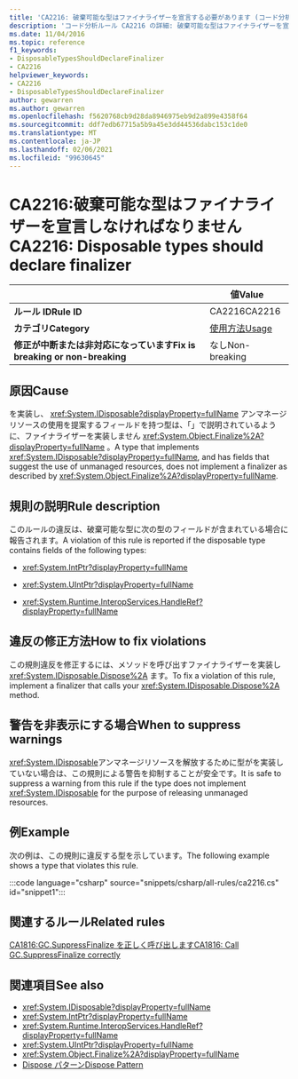 ```yaml
---
title: 'CA2216: 破棄可能な型はファイナライザーを宣言する必要があります (コード分析)'
description: 'コード分析ルール CA2216 の詳細: 破棄可能な型はファイナライザーを宣言する必要があります'
ms.date: 11/04/2016
ms.topic: reference
f1_keywords:
- DisposableTypesShouldDeclareFinalizer
- CA2216
helpviewer_keywords:
- CA2216
- DisposableTypesShouldDeclareFinalizer
author: gewarren
ms.author: gewarren
ms.openlocfilehash: f5620768cb9d28da8946975eb9d2a899e4358f64
ms.sourcegitcommit: ddf7edb67715a5b9a45e3dd44536dabc153c1de0
ms.translationtype: MT
ms.contentlocale: ja-JP
ms.lasthandoff: 02/06/2021
ms.locfileid: "99630645"
---
```

# <a name="ca2216-disposable-types-should-declare-finalizer"></a><span data-ttu-id="93b5c-103">CA2216:破棄可能な型はファイナライザーを宣言しなければなりません</span><span class="sxs-lookup"><span data-stu-id="93b5c-103">CA2216: Disposable types should declare finalizer</span></span>

| | <span data-ttu-id="93b5c-104">値</span><span class="sxs-lookup"><span data-stu-id="93b5c-104">Value</span></span> |
|-|-|
| <span data-ttu-id="93b5c-105">**ルール ID**</span><span class="sxs-lookup"><span data-stu-id="93b5c-105">**Rule ID**</span></span> |<span data-ttu-id="93b5c-106">CA2216</span><span class="sxs-lookup"><span data-stu-id="93b5c-106">CA2216</span></span>|
| <span data-ttu-id="93b5c-107">**カテゴリ**</span><span class="sxs-lookup"><span data-stu-id="93b5c-107">**Category**</span></span> |[<span data-ttu-id="93b5c-108">使用方法</span><span class="sxs-lookup"><span data-stu-id="93b5c-108">Usage</span></span>](usage-warnings.md)|
| <span data-ttu-id="93b5c-109">**修正が中断または非対応になっています**</span><span class="sxs-lookup"><span data-stu-id="93b5c-109">**Fix is breaking or non-breaking**</span></span> |<span data-ttu-id="93b5c-110">なし</span><span class="sxs-lookup"><span data-stu-id="93b5c-110">Non-breaking</span></span>|

## <a name="cause"></a><span data-ttu-id="93b5c-111">原因</span><span class="sxs-lookup"><span data-stu-id="93b5c-111">Cause</span></span>

<span data-ttu-id="93b5c-112">を実装し、 <xref:System.IDisposable?displayProperty=fullName> アンマネージリソースの使用を提案するフィールドを持つ型は、「」で説明されているように、ファイナライザーを実装しません <xref:System.Object.Finalize%2A?displayProperty=fullName> 。</span><span class="sxs-lookup"><span data-stu-id="93b5c-112">A type that implements <xref:System.IDisposable?displayProperty=fullName>, and has fields that suggest the use of unmanaged resources, does not implement a finalizer as described by <xref:System.Object.Finalize%2A?displayProperty=fullName>.</span></span>

## <a name="rule-description"></a><span data-ttu-id="93b5c-113">規則の説明</span><span class="sxs-lookup"><span data-stu-id="93b5c-113">Rule description</span></span>

<span data-ttu-id="93b5c-114">このルールの違反は、破棄可能な型に次の型のフィールドが含まれている場合に報告されます。</span><span class="sxs-lookup"><span data-stu-id="93b5c-114">A violation of this rule is reported if the disposable type contains fields of the following types:</span></span>

- <xref:System.IntPtr?displayProperty=fullName>

- <xref:System.UIntPtr?displayProperty=fullName>

- <xref:System.Runtime.InteropServices.HandleRef?displayProperty=fullName>

## <a name="how-to-fix-violations"></a><span data-ttu-id="93b5c-115">違反の修正方法</span><span class="sxs-lookup"><span data-stu-id="93b5c-115">How to fix violations</span></span>

<span data-ttu-id="93b5c-116">この規則違反を修正するには、メソッドを呼び出すファイナライザーを実装し <xref:System.IDisposable.Dispose%2A> ます。</span><span class="sxs-lookup"><span data-stu-id="93b5c-116">To fix a violation of this rule, implement a finalizer that calls your <xref:System.IDisposable.Dispose%2A> method.</span></span>

## <a name="when-to-suppress-warnings"></a><span data-ttu-id="93b5c-117">警告を非表示にする場合</span><span class="sxs-lookup"><span data-stu-id="93b5c-117">When to suppress warnings</span></span>

<span data-ttu-id="93b5c-118"><xref:System.IDisposable>アンマネージリソースを解放するために型がを実装していない場合は、この規則による警告を抑制することが安全です。</span><span class="sxs-lookup"><span data-stu-id="93b5c-118">It is safe to suppress a warning from this rule if the type does not implement <xref:System.IDisposable> for the purpose of releasing unmanaged resources.</span></span>

## <a name="example"></a><span data-ttu-id="93b5c-119">例</span><span class="sxs-lookup"><span data-stu-id="93b5c-119">Example</span></span>

<span data-ttu-id="93b5c-120">次の例は、この規則に違反する型を示しています。</span><span class="sxs-lookup"><span data-stu-id="93b5c-120">The following example shows a type that violates this rule.</span></span>

:::code language="csharp" source="snippets/csharp/all-rules/ca2216.cs" id="snippet1":::

## <a name="related-rules"></a><span data-ttu-id="93b5c-121">関連するルール</span><span class="sxs-lookup"><span data-stu-id="93b5c-121">Related rules</span></span>

[<span data-ttu-id="93b5c-122">CA1816:GC.SuppressFinalize を正しく呼び出します</span><span class="sxs-lookup"><span data-stu-id="93b5c-122">CA1816: Call GC.SuppressFinalize correctly</span></span>](ca1816.md)

## <a name="see-also"></a><span data-ttu-id="93b5c-123">関連項目</span><span class="sxs-lookup"><span data-stu-id="93b5c-123">See also</span></span>

- <xref:System.IDisposable?displayProperty=fullName>
- <xref:System.IntPtr?displayProperty=fullName>
- <xref:System.Runtime.InteropServices.HandleRef?displayProperty=fullName>
- <xref:System.UIntPtr?displayProperty=fullName>
- <xref:System.Object.Finalize%2A?displayProperty=fullName>
- [<span data-ttu-id="93b5c-124">Dispose パターン</span><span class="sxs-lookup"><span data-stu-id="93b5c-124">Dispose Pattern</span></span>](../../../standard/garbage-collection/implementing-dispose.md)
